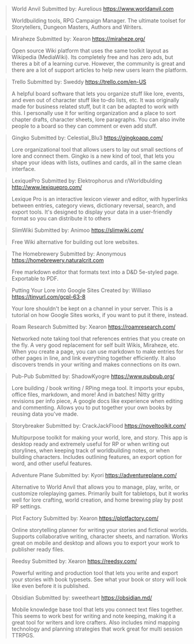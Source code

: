 > World Anvil
> Submitted by: Aurelious
> <https://www.worldanvil.com>
>  
> Worldbuilding tools, RPG Campaign Manager. The ultimate toolset for Storytellers, Dungeon Masters, Authors and Writers.

> Miraheze
> Submitted by: Xearon 
> <https://miraheze.org/>
>  
> Open source Wiki platform that uses the same toolkit layout as Wikipedia (MediaWiki). Its completely free and has zero ads, but theres a bit of a learning curve. However, the community is great and there are a lot of support articles to help new users learn the platform.

> Trello
> Submitted by: Sweddy
> <https://trello.com/en-US>
>  
> A helpful board software that lets you organize stuff like lore, events, and even out of character stuff like to-do lists, etc. It was originally made for business related stuff, but it can be adapted to work with this. I personally use it for writing organization and a place to sort chapter drafts, character sheets, lore paragraphs. You can also invite people to a board so they can comment or even add stuff.

> Gingko
> Submitted by: Celestial_Blu3
> <https://gingkoapp.com/>
>  
> Lore organizational tool that allows users to lay out small sections of lore and connect them. Gingko is a new kind of tool, that lets you shape your ideas with lists, outlines and cards, all in the same clean interface. 

> LexiquePro
> Submitted by: Elektrophorus and r/Worldbulding
> <http://www.lexiquepro.com/>
>  
> Lexique Pro is an interactive lexicon viewer and editor, with hyperlinks between entries, category views, dictionary reversal, search, and export tools. It's designed to display your data in a user-friendly format so you can distribute it to others

> SlimWiki
> Submitted by: Animoo
> <https://slimwiki.com/>
>  
> Free Wiki alternative for building out lore websites. 

> The Homebrewery
> Submitted by: Anonymous
> https://homebrewery.naturalcrit.com
>  
> Free markdown editor that formats text into a D&D 5e-styled page. Exportable to PDF.

> Putting Your Lore into Google Sites
> Created by: Williaso
> <https://tinyurl.com/gcpl-63-8>
>  
> Your lore shouldn't be kept on a channel in your server. This is a tutorial on how Google Sites works, if you want to put it there, instead.

> Roam Research
> Submitted by: Xearon
> <https://roamresearch.com/>
>  
> Networked note taking tool that references entries that you create on the fly. A very good replacement for self built Wikis, Miraheze, etc. When you create a page, you can use markdown to make entries for other pages in line, and link everything together efficiently. It also discovers trends in your writing and makes connections on its own. 

> Pub-Pub
> Submitted by: ShadowKyogre
> <https://www.pubpub.org/>
>  
> Lore building / book writing / RPing mega tool. It imports your epubs, office files, markdown, and more! And in batches! Nitty gritty revisions per info piece, A google docs like experience when editing and commenting. Allows you to put together your own books by reusing data you've made.

> Storybreaker
> Submitted by: CrackJackFlood
> <https://noveltoolkit.com/>
> 
> Multipurpose toolkit for making your world, lore, and story. This app is desktop ready and extremely useful for RP or when writing out storylines, when keeping track of worldbuilding notes, or when building characters. Includes outlining features, an export option for word, and other useful features.

> Adventure Plane
> Submitted by: Kyori
> <https://adventureplane.com/>
> 
> Alternative to World Anvil that allows you to manage, play, write, or customize roleplaying games. Primarily built for tabletops, but it works well for lore crafting, world creation, and home brewing play by post RP settings.

> Plot Factory
> Submitted by: Xearon
> <https://plotfactory.com/>
> 
> Online storytelling planner for writing your stories and fictional worlds. Supports collaborative writing, character sheets, and narration. Works great on mobile and desktop and allows you to export your work to publisher ready files.

> Reedsy
> Submitted by: Xearon
> <https://reedsy.com/>
> 
> Powerful writing and production tool that lets you write and export your stories with book typesets. See what your book or story will look like even before it is published.

> Obsidian
> Submitted by: sweetheart
> <https://obsidian.md/>
> 
> Mobile knowledge base tool that lets you connect text files together. This seems to work best for writing and note keeping, making it a great tool for writers and lore crafters. Also includes mind mapping technology and planning strategies that work great for multi session TTRPGS.

